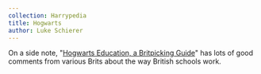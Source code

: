 ```yaml
---
collection: Harrypedia
title: Hogwarts
author: Luke Schierer
---
```


On a side note, "[Hogwarts Education, a Britpicking Guide][rtHEBG1]" has lots of
good comments from various Brits about the way British schools work.

[rtHEBG1]: https://www.reddit.com/r/HPfanfiction/comments/q0gk82/hogwarts_education_a_britpicking_guide/

